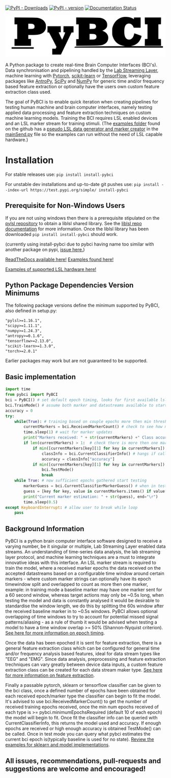 [![PyPI - Downloads](https://img.shields.io/pypi/dm/install-pybci)](https://pypi.org/project/install-pybci) [![PyPI - version](https://img.shields.io/pypi/v/install-pybci)](https://pypi.org/project/install-pybci)  [![Documentation Status](https://readthedocs.org/projects/pybci/badge/?version=latest)](https://pybci.readthedocs.io/en/latest/?badge=latest)

[![pybci](https://raw.githubusercontent.com/LMBooth/pybci/main/docs/Images/pyBCITitle.svg)](https://github.com/LMBooth/pybci)

A Python package to create real-time Brain Computer Interfaces (BCI's). Data synchronisation and pipelining handled by the [Lab Streaming Layer](https://github.com/sccn/labstreaminglayer), machine learning with [Pytorch](https://pytorch.org/), [scikit-learn](https://scikit-learn.org/stable/#) or [TensorFlow](https://www.tensorflow.org/install), leveraging packages like [AntroPy](https://github.com/raphaelvallat/antropy), [SciPy](https://scipy.org/) and [NumPy](https://numpy.org/) for generic time and/or frequency based feature extraction or optionally have the users own custom feature extraction class used.

The goal of PyBCI is to enable quick iteration when creating pipelines for testing human machine and brain computer interfaces, namely testing applied data processing and feature extraction techniques on custom machine learning models. Training the BCI requires LSL enabled devices and an LSL marker stream for training stimuli. (The [examples folder](https://github.com/LMBooth/pybci/tree/main/pybci/Examples) found on the github has a [pseudo LSL data generator and marker creator](https://github.com/LMBooth/pybci/tree/main/pybci/Examples/PsuedoLSLStreamGenerator) in the [mainSend.py](https://github.com/LMBooth/pybci/tree/main/pybci/Examples/PsuedoLSLStreamGenerator/mainSend.py) file so the examples can run without the need of LSL capable hardware.)

# Installation
For stable releases use: ```pip install install-pybci```

For unstable dev installations and up-to-date git pushes use: ```pip install --index-url https://test.pypi.org/simple/ install-pybci```

## Prerequisite for Non-Windows Users
If you are not using windows then there is a prerequisite stipulated on the [pylsl repository](https://github.com/labstreaminglayer/pylsl) to obtain a liblsl shared library. See the [liblsl repo documentation](https://github.com/sccn/liblsl) for more information. 
Once the liblsl library has been downloaded ```pip install install-pybci``` should work.

(currently using install-pybci due to pybci having name too similar with another package on pypi, [issue here.](https://github.com/pypi/support/issues/2840))

[ReadTheDocs available here!](https://pybci.readthedocs.io/en/latest/)      [Examples found here!](https://github.com/LMBooth/pybci/tree/main/pybci/Examples)

[Examples of supported LSL hardware here!](https://labstreaminglayer.readthedocs.io/info/supported_devices.html)

## Python Package Dependencies Version Minimums
The following package versions define the minimum supported by PyBCI, also defined in setup.py:

    "pylsl>=1.16.1",
    "scipy>=1.11.1",
    "numpy>=1.24.3",
    "antropy>=0.1.6",
    "tensorflow>=2.13.0",
    "scikit-learn>=1.3.0",
    "torch>=2.0.1"
    
Earlier packages may work but are not guaranteed to be supported.

## Basic implementation
```python
import time
from pybci import PyBCI
bci = PyBCI() # set default epoch timing, looks for first available lsl marker stream and all data streams
bci.TrainMode() # assume both marker and datastreams available to start training on received epochs
accuracy = 0
try:
    while(True): # training based on couple epochs more then min threshold for classifying
        currentMarkers = bci.ReceivedMarkerCount() # check to see how many received epochs, if markers sent are too close together will be ignored till done processing
        time.sleep(1) # wait for marker updates
        print("Markers received: " + str(currentMarkers) +" Class accuracy: " + str(accuracy), end="\r")
        if len(currentMarkers) > 1:  # check there is more then one marker type received
            if min([currentMarkers[key][1] for key in currentMarkers]) > bci.minimumEpochsRequired:
                classInfo = bci.CurrentClassifierInfo() # hangs if called too early
                accuracy = classInfo["accuracy"]
            if min([currentMarkers[key][1] for key in currentMarkers]) > bci.minimumEpochsRequired+1:  
                bci.TestMode()
                break
    while True: # now sufficient epochs gathered start testing
        markerGuess = bci.CurrentClassifierMarkerGuess() # when in test mode only y_pred returned
        guess = [key for key, value in currentMarkers.items() if value[0] == markerGuess]
        print("Current marker estimation: " + str(guess), end="\r")
        time.sleep(0.5)
except KeyboardInterrupt: # allow user to break while loop
    pass
```

## Background Information
PyBCI is a python brain computer interface software designed to receive a varying number, be it singular or multiple, Lab Streaming Layer enabled data streams. An understanding of time-series data analysis, the lab streaming layer protocol, and machine learning techniques are a must to integrate innovative ideas with this interface. An LSL marker stream is required to train the model, where a received marker epochs the data received on the accepted datastreams based on a configurable time window around certain markers - where custom marker strings can optionally have its epoch timewindow split and overlapped to count as more then one marker, example: in training mode a baseline marker may have one marker sent for a 60 second window, whereas target actions may only be ~0.5s long,  when testing the model and data is constantly analysed it would be desirable to standardise the window length, we do this by splitting the 60s window after the received baseline marker in to ~0.5s windows. PyBCI allows optional overlapping of time windows to try to account for potential missed signal patterns/aliasing - as a rule of thumb it would be advised when testing a model to have a time window overlap >= 50% (Shannon-Nyquist criterion). [See here for more information on epoch timing](https://pybci.readthedocs.io/en/latest/BackgroundInformation/Epoch_Timing.html).

Once the data has been epoched it is sent for feature extraction, there is a general feature extraction class which can be configured for general time and/or frequency analysis based features, ideal for data stream types like "EEG" and "EMG". Since data analysis, preprocessing and feature extraction trechniques can vary greatly between device data inputs, a custom feature extraction class can be created for each data stream maker type. [See here for more information on feature extraction](https://pybci.readthedocs.io/en/latest/BackgroundInformation/Feature_Selection.html).

Finally a passable pytorch, sklearn or tensorflow classifier can be given to the bci class, once a defined number of epochs have been obtained for each received epoch/marker type the classifier can begin to fit the model. It's advised to use bci.ReceivedMarkerCount() to get the number of received training epochs received, once the min num epochs received of each type is >= pybci.minimumEpochsRequired (default 10 of each epoch) the model will begin to fit. Once fit the classifier info can be queried with CurrentClassifierInfo, this returns the model used and accuracy. If enough epochs are received or high enough accuracy is obtained TestMode() can be called. Once in test mode you can query what pybci estimates the current bci epoch is(typically baseline is used for no state). [Review the examples for sklearn and model implementations](https://pybci.readthedocs.io/en/latest/BackgroundInformation/Examples.html).

## All issues, recommendations, pull-requests and suggestions are welcome and encouraged!
